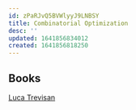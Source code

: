 ```yaml
---
id: zPaRJvQ5BVWlyyJ9LNBSY
title: Combinatorial Optimization
desc: ''
updated: 1641856834012
created: 1641856818250
---
```

## Books


[Luca Trevisan](http://theory.stanford.edu/~trevisan/books/cs261.pdf)

